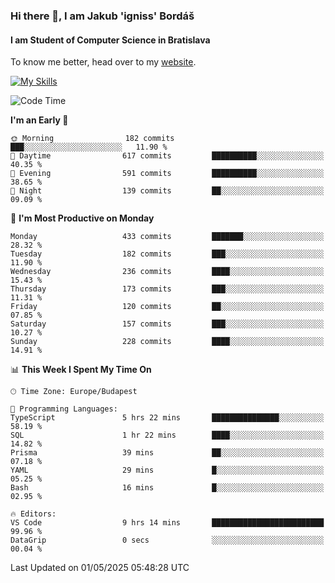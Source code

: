 ### Hi there 👋, I am Jakub 'igniss' Bordáš

#### I am Student of Computer Science in Bratislava
To know me better, head over to my [website](https://bordas.sk).

[![My Skills](https://skillicons.dev/icons?i=js,typescript,html,css,figma,svelte,vue,next,postgresql,nest,express,nodejs)](https://bordas.sk)


<!--START_SECTION:waka-->
![Code Time](http://img.shields.io/badge/Code%20Time-1%2C868%20hrs%202%20mins-blue)

**I'm an Early 🐤** 

```text
🌞 Morning                182 commits         ███░░░░░░░░░░░░░░░░░░░░░░   11.90 % 
🌆 Daytime                617 commits         ██████████░░░░░░░░░░░░░░░   40.35 % 
🌃 Evening                591 commits         ██████████░░░░░░░░░░░░░░░   38.65 % 
🌙 Night                  139 commits         ██░░░░░░░░░░░░░░░░░░░░░░░   09.09 % 
```
📅 **I'm Most Productive on Monday** 

```text
Monday                   433 commits         ███████░░░░░░░░░░░░░░░░░░   28.32 % 
Tuesday                  182 commits         ███░░░░░░░░░░░░░░░░░░░░░░   11.90 % 
Wednesday                236 commits         ████░░░░░░░░░░░░░░░░░░░░░   15.43 % 
Thursday                 173 commits         ███░░░░░░░░░░░░░░░░░░░░░░   11.31 % 
Friday                   120 commits         ██░░░░░░░░░░░░░░░░░░░░░░░   07.85 % 
Saturday                 157 commits         ███░░░░░░░░░░░░░░░░░░░░░░   10.27 % 
Sunday                   228 commits         ████░░░░░░░░░░░░░░░░░░░░░   14.91 % 
```


📊 **This Week I Spent My Time On** 

```text
🕑︎ Time Zone: Europe/Budapest

💬 Programming Languages: 
TypeScript               5 hrs 22 mins       ███████████████░░░░░░░░░░   58.19 % 
SQL                      1 hr 22 mins        ████░░░░░░░░░░░░░░░░░░░░░   14.82 % 
Prisma                   39 mins             ██░░░░░░░░░░░░░░░░░░░░░░░   07.18 % 
YAML                     29 mins             █░░░░░░░░░░░░░░░░░░░░░░░░   05.25 % 
Bash                     16 mins             █░░░░░░░░░░░░░░░░░░░░░░░░   02.95 % 

🔥 Editors: 
VS Code                  9 hrs 14 mins       █████████████████████████   99.96 % 
DataGrip                 0 secs              ░░░░░░░░░░░░░░░░░░░░░░░░░   00.04 % 
```


 Last Updated on 01/05/2025 05:48:28 UTC
<!--END_SECTION:waka-->
